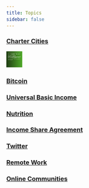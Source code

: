 ```yaml
---
title: Topics
sidebar: false
---
```

### [Charter Cities](/charter-cities/)
<a href="/charter-cities/"> <img src="./assets/cover.png" alt="Smiley face" height="42" width="42" /> </a>

    
### [Bitcoin](/bitcoin/)
 
### [Universal Basic Income](/ubi/)
 
### [Nutrition](/nutrition/)
 
### [Income Share Agreement](/isa/)
 
### [Twitter](/twitter/)
 
### [Remote Work](/remote-work/)
 
### [Online Communities](/online-communities/)
